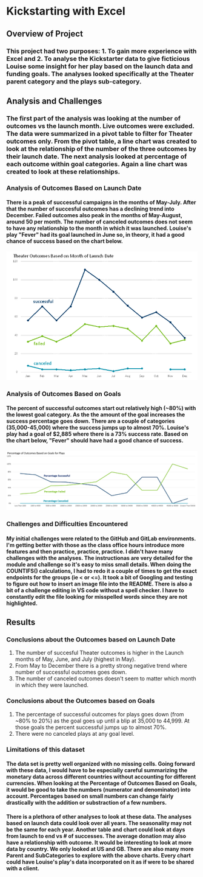 # Kickstarting with Excel

## Overview of Project

### This project had two purposes: 1. To gain more experience with Excel and 2. To analyse the Kickstarter data to give ficticious Louise some insight for her play based on the launch data and funding goals. The analyses looked specifically at the Theater parent category and the plays sub-category.

## Analysis and Challenges

### The first part of the analysis was looking at the number of outcomes vs the launch month. Live outcomes were excluded. The data were summarized in a pivot table to filter for Theater outcomes only. From the pivot table, a line chart was created to look at the relationship of the number of the three outcomes by their launch date. The next analysis looked at percentage of each outcome within goal categories. Again a line chart was created to look at these relationships.

### Analysis of Outcomes Based on Launch Date
####  There is a peak of successful campaigns in the months of May-July. After that the number of succesful outcomes has a declining trend into December. Failed outcomes also peak in the months of May-August, around 50 per month. The number of canceled outcomes does not seem to have any relationship to the month in which it was launched. Louise's play "Fever" had its goal launched in June so, in theory, it had a good chance of success based on the chart below.  
   ![OutcomeMonths](./resources/Theater_Outcomes_vs_Launch.png)

### Analysis of Outcomes Based on Goals
####  The percent of successful outcomes start out relatively high (~80%) with the lowest goal category. As the the amount of the goal increases the success percentage goes down. There are a couple of categories (35,000-45,000) where the success jumps up to almost 70%. Louise's play had a goal of $2,885 where there is a 73% success rate. Based on the chart below, "Fever" should have had a good chance of success.
   ![OutcomesGoals](./resources/Outcomes_vs_Goals.png)

### Challenges and Difficulties Encountered
####  My initial challenges were related to the GitHub and GitLab environments. I'm getting better with those as the class office hours introduce more features and then practice, practice, practice. I didn't have many challenges with the analyses. The instructionas are very detailed for the module and challenge so it's easy to miss small details. When doing the COUNTIFS() calculations, I had to redo it a couple of times to get the exact endpoints for the groups (ie < or <=). It took a bit of Googling and testing to figure out how to insert an image file into the README. There is also a bit of a challenge editing in VS code without a spell checker. I have to constantly edit the file looking for misspelled words since they are not highlighted. 

## Results

### Conclusions about the Outcomes based on Launch Date
1. The number of succesful Theater outcomes is higher in the Launch months of May, June, and July (highest in May). 
1. From May to December there is a pretty strong negative trend where number of successful outcomes goes down.
1. The number of canceled outcomes doesn't seem to matter which month in which they were launched.

### Conclusions about the Outcomes based on Goals
1. The percentage of successful outcomes for plays goes down (from ~80% to 20%) as the goal goes up until a blip at 35,000 to 44,999. At those goals the percent successful jumps up to almost 70%.
2. There were no canceled plays at any goal level.

### Limitations of this dataset
####  The data set is pretty well organized with no missing cells. Going forward with these data, I would have to be especially careful summarizing the monetary data across different countries without accounting for different currencies. When looking at the Percentage of Outcomes Based on Goals, it would be good to take the numbers (numerator and denominator) into account. Percentages based on small numbers can change fairly drastically with the addition or substraction of a few numbers. 

####  There is a plethora of other analyses to look at these data. The analyses based on launch data could look over all years. The seasonality may not be the same for each year. Another table and chart could look at days from launch to end vs # of successes. The average donation may also have a relationship with outcome. It would be interesting to look at more data by country. We only looked at US and GB. There are also many more Parent and SubCategories to explore with the above charts. Every chart could have Louise's play's data incorporated on it as if were to be shared with a client.

